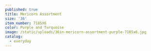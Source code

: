 ```yaml
---
published: true
title: Mericorn Assortment
size: '36'
item_number: 7185X6
color: Purple and Turquoise
image: /static/uploads/36in-mericorn-assortment-purple-7185x6.jpg
catalog:
  - everyday
---
```


